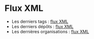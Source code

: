 # Flux XML

- Les derniers tags : [flux XML](/data/latest-tags.xml)
- Les derniers dépôts : [flux XML](/data/latest-repositories.xml)
- Les dernières organisations : [flux XML](/data/latest-owners.xml)
